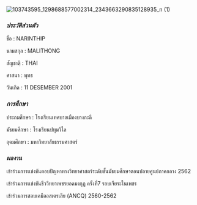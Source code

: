 ![103743595_1298688577002314_2343663290835128935_n (1)](https://user-images.githubusercontent.com/95402837/144463522-730e125c-806c-4d49-b9d3-72a417f9f662.jpg)

### _ประวัติส่วนตัว_

ชื่อ      : NARINTHIP

นามสกุล  : MALITHONG

สัญชาตฺิ  : THAI

ศาสนา   : พุทธ 

วันเกิด   : 11 DESEMBER 2001

### _การศึกษา_

ประถมศึกษา : โรงเรียนเทศบาลเมืองบางกะดี

มัธยมศึกษา  : โรงเรียนปทุมวิไล

อุดมศึกษา   : มหาวิทยาลัยธรรมศาสตร์ 

### _ผลงาน_ 

เข้าร่วมการเเข่งขันตอบปัญหาทางวิทยาศาสตร์ระดับชั้นมัธยมศึกษาตอนปลายศูนย์ภาคกลาง 2562

เข้าร่วมการเเข่งขันชีววิทยาเพชรยอดมงกุฏ ครั้งที่7 รอบเจียระไนเพชร

เข้าร่วมการสอบเคมีออสเตรเลีย (ANCQ) 2560-2562 





